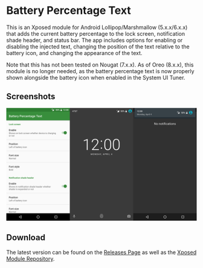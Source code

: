 Battery Percentage Text
=======================

This is an Xposed module for Android Lollipop/Marshmallow (5.x.x/6.x.x) that adds the current battery percentage to the lock screen, notification shade header, and status bar. The app includes options for enabling or disabling the injected text, changing the position of the text relative to the battery icon, and changing the appearance of the text.

Note that this has not been tested on Nougat (7.x.x). As of Oreo (8.x.x), this module is no longer needed, as the battery percentage text is now properly shown alongside the battery icon when enabled in the System UI Tuner.

Screenshots
-----------

![](screenshots/screenshots.png?raw=true)

Download
--------

The latest version can be found on the [Releases Page](https://github.com/daniel-beckham/xposed-battery-percentage-text/releases) as well as the [Xposed Module Repository](http://repo.xposed.info/module/com.extrinsic.batterypercentagetext).
